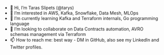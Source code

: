 - 👋 Hi, I’m Taras Slipets (@tarys)
- 👀 I’m interested in AWS, Kafka, Snowflake, Data Mesh, MLOps
- 🌱 I’m currently learning Kafka and Terraform internals, Go programming language
- 💞️ I’m looking to collaborate on Data Contracts automation, AVRO schemas management via Terraform
- 📫 How to reach me: best way - DM in GitHub, also see my LinkedIn and Twitter profiles.

<!---
tarys/tarys is a ✨ special ✨ repository because its `README.md` (this file) appears on your GitHub profile.
You can click the Preview link to take a look at your changes.
--->
